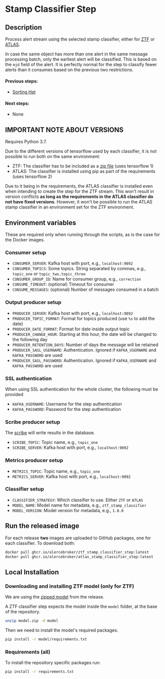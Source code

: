 # Stamp Classifier Step

## Description

Process alert stream using the selected stamp classifier, either for 
[ZTF](https://github.com/alercebroker/stamp_classifier) or 
[ATLAS](https://github.com/alercebroker/atlas_stamp_classifier).

In case the same object has more than one alert in the same message processing batch, only the earliest
alert will be classified. This is based on the `mjd` field of the alert. It is perfectly normal for the
step to classify fewer alerts than it consumes based on the previous two restrictions.

#### Previous steps:
- [Sorting Hat](https://github.com/alercebroker/sorting_hat_step)

#### Next steps:
- None

## IMPORTANT NOTE ABOUT VERSIONS

Requires Python 3.7.

Due to the different versions of tensorflow used by each classifier, it is not possible to run both on
the same environment:

- ZTF: The classifier has to be included as a [zip file](https://github.com/alercebroker/stamp_classifier/releases/download/1.0.0/model.zip) (uses tensorflow 1) 
- ATLAS: The classifier is installed using pip as part of the requirements (uses tensorflow 2)

Due to it being in the requirements, the ATLAS classifier is installed even when intending to create
the step for the ZTF stream. This won't result in version conflicts **as long as the requirements in
the ATLAS classifier do not have fixed versions**. However, it won't be possible to run the ATLAS stamp classifier
in an environment set for the ZTF environment.

## Environment variables

These are required only when running through the scripts, as is the case for the Docker images.

### Consumer setup

- `CONSUMER_SERVER`: Kafka host with port, e.g., `localhost:9092`
- `CONSUMER_TOPICS`: Some topics. String separated by commas, e.g., `topic_one` or `topic_two,topic_three`
- `CONSUMER_GROUP_ID`: Name for consumer group, e.g., `correction`
- `CONSUME_TIMEOUT`: (optional) Timeout for consumer
- `CONSUME_MESSAGES`: (optional) Number of messages consumed in a batch

### Output producer setup

- `PRODUCER_SERVER`: Kafka host with port, e.g., `localhost:9092`
- `PRODUCER_TOPIC_FORMAT`: Format for topics produced (use `%s` to add the date)
- `PRODUCER_DATE_FORMAT`: Format for date inside output topic
- `PRODUCER_CHANGE_HOUR`: Starting at this hour, the date will be changed to the following day
- `PRODUCER_RETENTION_DAYS`: Number of days the message will be retained
- `PRODUCER_SASL_USERNAME`: Authentication. Ignored if `KAFKA_USERNAME` and `KAFKA_PASSWORD` are used
- `PRODUCER_SASL_PASSWORD`: Authentication. Ignored if `KAFKA_USERNAME` and `KAFKA_PASSWORD` are used

### SSL authentication

When using SSL authentication for the whole cluster, the following must be provided

- `KAFKA_USERNAME`: Username for the step authentication
- `KAFKA_PASSWORD`: Password for the step authentication

### Scribe producer setup

The [scribe](https://github.com/alercebroker/alerce-scribe) will write results in the database. 

- `SCRIBE_TOPIC`: Topic name, e.g., `topic_one`
- `SCRIBE_SERVER`: Kafka host with port, e.g., `localhost:9092`

### Metrics producer setup

- `METRICS_TOPIC`: Topic name, e.g., `topic_one`
- `METRICS_SERVER`: Kafka host with port, e.g., `localhost:9092`

### Classifier setup

- `CLASSIFIER_STRATEGY`: Which classifier to use. Either `ZTF` or `ATLAS`
- `MODEL_NAME`: Model name for metadata, e.g., `ztf_stamp_classifier`
- `MODEL_VERSION`: Model version for metadata, e.g., `1.0.0`

## Run the released image

For each release **two** images are uploaded to GitHub packages, one for each classifier. To download both:

```bash
docker pull ghcr.io/alercebroker/ztf_stamp_classifier_step:latest
docker pull ghcr.io/alercebroker/atlas_stamp_classifier_step:latest
```
## Local Installation

### Downloading and installing ZTF model (only for ZTF)

We are using the [zipped model](https://github.com/alercebroker/stamp_classifier/releases/download/1.0.0/model.zip) 
from the release.

A ZTF classifier step expects the model inside the `model` folder, at the base of the repository.
```bash
unzip model.zip -d model
```

Then we need to install the model's required packages.
```bash
pip install -r model/requirements.txt
```

### Requirements (all)

To install the repository specific packages run:
```bash
pip install -r requirements.txt
```
